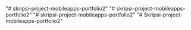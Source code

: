 "# skripsi-project-mobileapps-portfolio2" 
"# skripsi-project-mobileapps-portfolio2" 
"# skripsi-project-mobileapps-portfolio2" 
"# Skripsi-project-mobileapps-portfolio2" 
